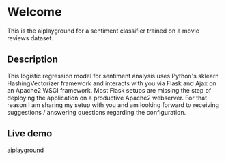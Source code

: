 # Welcome

This is the aiplayground for a sentiment classifier trained on a movie reviews dataset.

## Description

This logistic regression model for sentiment analysis uses Python's sklearn HashingVectorizer framework 
and interacts with you via Flask and Ajax on an Apache2 WSGI framework.
Most Flask setups are missing the step of deploying the application on a productive Apache2 webserver.
For that reason I am sharing my setup with you and am looking forward to receiving suggestions / answering 
questions regarding the configuration. 

## Live demo

[aiplayground](http://www.lennartberning.de/aiplayground)